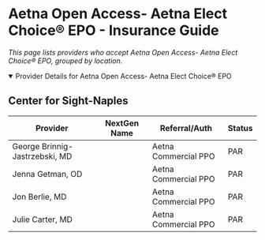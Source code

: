 # Aetna Open Access- Aetna Elect Choice® EPO - Insurance Guide

*This page lists providers who accept Aetna Open Access- Aetna Elect Choice® EPO, grouped by location.*

<details open><summary>Provider Details for Aetna Open Access- Aetna Elect Choice® EPO</summary>

## Center for Sight-Naples

| Provider | NextGen Name | Referral/Auth | Status |
|----------|-------------|--------------|--------|
| George Brinnig-Jastrzebski, MD |  | Aetna Commercial PPO | PAR |
| Jenna Getman, OD |  | Aetna Commercial PPO | PAR |
| Jon Berlie, MD |  | Aetna Commercial PPO | PAR |
| Julie Carter, MD |  | Aetna Commercial PPO | PAR |

</details>

